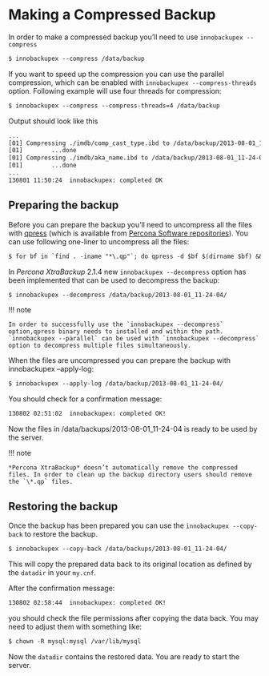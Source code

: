 # Making a Compressed Backup

In order to make a compressed backup you’ll need to use `innobackupex --compress`

```default
$ innobackupex --compress /data/backup
```

If you want to speed up the compression you can use the parallel compression,
which can be enabled with `innobackupex --compress-threads`
option. Following example will use four threads for compression:

```default
$ innobackupex --compress --compress-threads=4 /data/backup
```

Output should look like this

```default
...
[01] Compressing ./imdb/comp_cast_type.ibd to /data/backup/2013-08-01_11-24-04/./imdb/comp_cast_type.ibd.qp
[01]        ...done
[01] Compressing ./imdb/aka_name.ibd to /data/backup/2013-08-01_11-24-04/./imdb/aka_name.ibd.qp
[01]        ...done
...
130801 11:50:24  innobackupex: completed OK
```

## Preparing the backup

Before you can prepare the backup you’ll need to uncompress all the files with
[qpress](http://www.quicklz.com/) (which is available from [Percona Software
repositories](http://www.percona.com/doc/percona-xtrabackup/2.1/installation.html#using-percona-software-repositories)).
You can use following one-liner to uncompress all the files:

```default
$ for bf in `find . -iname "*\.qp"`; do qpress -d $bf $(dirname $bf) && rm $bf; done
```

In *Percona XtraBackup* 2.1.4 new `innobackupex --decompress` option has
been implemented that can be used to decompress the backup:

```default
$ innobackupex --decompress /data/backup/2013-08-01_11-24-04/
```

!!! note

    In order to successfully use the `innobackupex --decompress` option,qpress binary needs to installed and within the path. `innobackupex --parallel` can be used with `innobackupex --decompress` option to decompress multiple files simultaneously.

When the files are uncompressed you can prepare the backup with
innobackupex –apply-log:

```default
$ innobackupex --apply-log /data/backup/2013-08-01_11-24-04/
```

You should check for a confirmation message:

```default
130802 02:51:02  innobackupex: completed OK!
```

Now the files in /data/backups/2013-08-01_11-24-04 is ready to be used
by the server.

!!! note

    *Percona XtraBackup* doesn’t automatically remove the compressed files. In order to clean up the backup directory users should remove the `\*.qp` files.

## Restoring the backup

Once the backup has been prepared you can use the `innobackupex
--copy-back` to restore the backup.

```default
$ innobackupex --copy-back /data/backups/2013-08-01_11-24-04/
```

This will copy the prepared data back to its original location as defined by the
`datadir` in your `my.cnf`.

After the confirmation message:

```default
130802 02:58:44  innobackupex: completed OK!
```

you should check the file permissions after copying the data back. You may need
to adjust them with something like:

```default
$ chown -R mysql:mysql /var/lib/mysql
```

Now the `datadir` contains the restored data. You are ready to start the
server.
